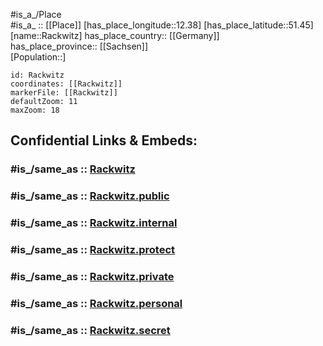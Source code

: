 ﻿---
confidential: public
isDeleted: false
location:
- 51.45
- 12.38
mapmarker: city
mapzoom:
- 7
- 12
SpocWebEntityId: 33595
tags:
- geo/City
type: City
---

#is_a_/Place  
#is_a_ :: [[Place]] 
[has_place_longitude::12.38] 
[has_place_latitude::51.45] 
[name::Rackwitz] 
has_place_country:: [[Germany]]  
has_place_province:: [[Sachsen]]  
[Population::] 



```leaflet
id: Rackwitz
coordinates: [[Rackwitz]] 
markerFile: [[Rackwitz]] 
defaultZoom: 11 
maxZoom: 18
```


## Confidential Links & Embeds: 

### #is_/same_as :: [Rackwitz](/_Standards/Earth/Continent/Europe/Europe~Central/Germany/Germany~East/Sachsen/counties~Sachsen/Nordsachsen/cities~Nordsachsen/Rackwitz.md) 

### #is_/same_as :: [Rackwitz.public](/_public/Earth/Continent/Europe/Europe~Central/Germany/Germany~East/Sachsen/counties~Sachsen/Nordsachsen/cities~Nordsachsen/Rackwitz.public.md) 

### #is_/same_as :: [Rackwitz.internal](/_internal/Earth/Continent/Europe/Europe~Central/Germany/Germany~East/Sachsen/counties~Sachsen/Nordsachsen/cities~Nordsachsen/Rackwitz.internal.md) 

### #is_/same_as :: [Rackwitz.protect](/_protect/Earth/Continent/Europe/Europe~Central/Germany/Germany~East/Sachsen/counties~Sachsen/Nordsachsen/cities~Nordsachsen/Rackwitz.protect.md) 

### #is_/same_as :: [Rackwitz.private](/_private/Earth/Continent/Europe/Europe~Central/Germany/Germany~East/Sachsen/counties~Sachsen/Nordsachsen/cities~Nordsachsen/Rackwitz.private.md) 

### #is_/same_as :: [Rackwitz.personal](/_personal/Earth/Continent/Europe/Europe~Central/Germany/Germany~East/Sachsen/counties~Sachsen/Nordsachsen/cities~Nordsachsen/Rackwitz.personal.md) 

### #is_/same_as :: [Rackwitz.secret](/_secret/Earth/Continent/Europe/Europe~Central/Germany/Germany~East/Sachsen/counties~Sachsen/Nordsachsen/cities~Nordsachsen/Rackwitz.secret.md)

